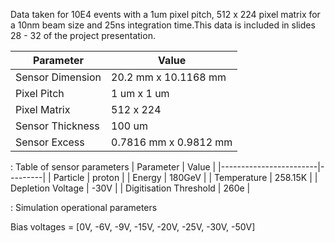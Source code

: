 Data taken for 10E4 events with a 1um pixel pitch, 512 x 224 pixel matrix for a 10nm beam size and 25ns integration time.This data is included in slides 28 - 32 of the project presentation.


| Parameter        | Value                     |
|------------------|---------------------------|
| Sensor Dimension | 20.2 mm x 10.1168 mm      |
| Pixel Pitch      | 1 um x 1 um               |
| Pixel Matrix     | 512 x 224                 |
| Sensor Thickness | 100 um                    |
| Sensor Excess    | 0.7816 mm x 0.9812 mm     |


: Table of sensor parameters
| Parameter              | Value   |
|------------------------|---------|
| Particle               | proton  |
| Energy                 | 180GeV  |
| Temperature            | 258.15K |
| Depletion Voltage      | -30V    |
| Digitisation Threshold | 260e    |

: Simulation operational parameters

Bias voltages = [0V, -6V, -9V, -15V, -20V, -25V, -30V, -50V]